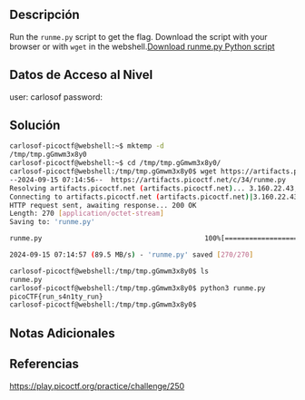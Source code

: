 ## Descripción 
Run the `runme.py` script to get the flag. Download the script with your browser or with `wget` in the webshell.[Download runme.py Python script](https://artifacts.picoctf.net/c/34/runme.py)

## Datos de Acceso al Nivel
user: carlosof
password:

## Solución
```bash
carlosof-picoctf@webshell:~$ mktemp -d
/tmp/tmp.gGmwm3x8y0
carlosof-picoctf@webshell:~$ cd /tmp/tmp.gGmwm3x8y0/
carlosof-picoctf@webshell:/tmp/tmp.gGmwm3x8y0$ wget https://artifacts.picoctf.net/c/34/runme.py
--2024-09-15 07:14:56--  https://artifacts.picoctf.net/c/34/runme.py
Resolving artifacts.picoctf.net (artifacts.picoctf.net)... 3.160.22.43, 3.160.22.92, 3.160.22.128, ...
Connecting to artifacts.picoctf.net (artifacts.picoctf.net)|3.160.22.43|:443... connected.
HTTP request sent, awaiting response... 200 OK
Length: 270 [application/octet-stream]
Saving to: 'runme.py'

runme.py                                        100%[======================================================================================================>]     270  --.-KB/s    in 0s      

2024-09-15 07:14:57 (89.5 MB/s) - 'runme.py' saved [270/270]

carlosof-picoctf@webshell:/tmp/tmp.gGmwm3x8y0$ ls
runme.py
carlosof-picoctf@webshell:/tmp/tmp.gGmwm3x8y0$ python3 runme.py 
picoCTF{run_s4n1ty_run}
carlosof-picoctf@webshell:/tmp/tmp.gGmwm3x8y0$ 


```

## Notas Adicionales

## Referencias 
https://play.picoctf.org/practice/challenge/250